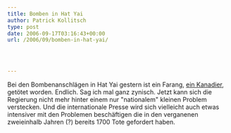 ```yaml
---
title: Bomben in Hat Yai
author: Patrick Kollitsch
type: post
date: 2006-09-17T03:16:43+00:00
url: /2006/09/bomben-in-hat-yai/




---
```

Bei den Bombenanschlägen in Hat Yai gestern ist ein Farang, [ein Kanadier][1], getötet worden. Endlich. Sag ich mal ganz zynisch. Jetzt kann sich die Regierung nicht mehr hinter einem nur "nationalem" kleinen Problem verstecken. Und die internationale Presse wird sich vielleicht auch etwas intensiver mit den Problemen beschäftigen die in den verganenen zweieinhalb Jahren (?) bereits 1700 Tote gefordert haben.

 [1]: http://www.nationmultimedia.com/breakingnews/read.php?newsid=30013857
